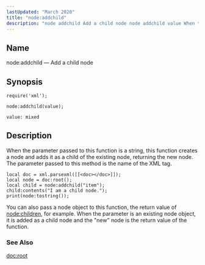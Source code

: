 ```yaml
---
lastUpdated: "March 2020"
title: "node:addchild"
description: "node addchild Add a child node node addchild value When the parameter passed to this function is a string this function creates a node and adds it as a child of the existing node returning the new node The parameter passed to this method is the name of the XML..."
---
```


<a name="lua.ref.xml.node_addchild"></a> 
## Name

node:addchild — Add a child node

<a name="idp19350192"></a> 
## Synopsis

`require('xml');`

`node:addchild(value);`

`value: mixed`<a name="idp19353872"></a> 
## Description

When the parameter passed to this function is a string, this function creates a node and adds it as a child of the existing node, returning the new node. The parameter passed to this method is the name of the XML tag.

<a name="lua.ref.xml.node_addchild.example"></a> 


```
local doc = xml.parsexml([[<doc></doc>]]);
local node = doc:root();
local child = node:addchild("item");
child:contents("I am a child node.");
print(node:tostring());
```

You can also pass a node object to this function, the return value of [node:children](/momentum/4/lua/ref-xml-node-children), for example. When the parameter is an existing node object, it is added as a child node and the "new" node is the return value of the function.

<a name="idp19359088"></a> 
### See Also

[doc:root](/momentum/4/lua/ref-xml-doc-root)